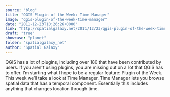 ```yaml
---
source: "blog"
title: "QGIS Plugin of the Week: Time Manager"
image: "qgis-plugin-of-the-week-time-manager"
date: "2011-12-23T10:26:26+0000"
link: "http://spatialgalaxy.net/2011/12/23/qgis-plugin-of-the-week-time-manager/"
draft: "true"
showcase: "planet"
folder: "spatialgalaxy_net"
author: "Spatial Galaxy"
---
```


QGIS has a lot of plugins, including over 180 that have been contributed by users. If you aren&rsquo;t using plugins, you are missing out on a lot that QGIS has to offer. I&rsquo;m starting what I hope to be a regular feature: Plugin of the Week. This week we&rsquo;ll take a look at Time Manager.
Time Manager lets you browse spatial data that has a temporal component. Essentially this includes anything that changes location through time.
